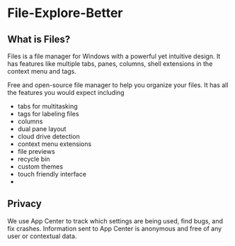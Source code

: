 # File-Explore-Better

## What is Files?
Files is a file manager for Windows with a powerful yet intuitive design. It has features like multiple tabs, panes, columns, shell extensions in the context menu and tags.

Free and open-source file manager to help you organize your files. It has all the features you would expect including
- tabs for multitasking
- tags for labeling files
- columns
- dual pane layout
- cloud drive detection
- context menu extensions
- file previews
- recycle bin
- custom themes
- touch friendly interface
- 
## Privacy
We use App Center to track which settings are being used, find bugs, and fix crashes. Information sent to App Center is anonymous and free of any user or contextual data.
